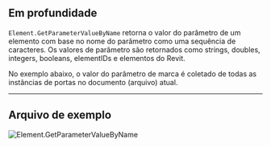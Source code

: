## Em profundidade
`Element.GetParameterValueByName` retorna o valor do parâmetro de um elemento com base no nome do parâmetro como uma sequência de caracteres. Os valores de parâmetro são retornados como strings, doubles, integers, booleans, elementIDs e elementos do Revit.

No exemplo abaixo, o valor do parâmetro de marca é coletado de todas as instâncias de portas no documento (arquivo) atual.
___
## Arquivo de exemplo

![Element.GetParameterValueByName](./Revit.Elements.Element.GetParameterValueByName_img.jpg)
